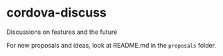 # cordova-discuss
Discussions on features and the future

For new proposals and ideas, look at README.md in the `proposals` folder.